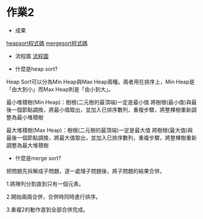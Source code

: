 # 作業2
 * 成果
 
[heapsort程式碼](https://github.com/pignini/as/blob/master/homework2/heap_sort_06170129.py)
[mergesort程式碼]()

 * 流程圖
[流程圖](https://github.com/pignini/as/blob/master/homework2/流程圖)

 * 什麼是heap sort?
 
  Heap Sort可以分為Min Heap與Max Heap兩種。兩者用在排序上，Min Heap是「由大到小」而Max Heap則是「由小到大」。

  最小堆積樹(Min Heap)：樹根(二元樹的最頂端)一定是最小值
  將樹根(最小值)與最後一個節點調換，將最小值取出，並加入已排序數列，重複步驟，將整棵樹重新調整為最小堆積樹

  最大堆積樹(Max Heap)：樹根(二元樹的最頂端)一定是最大值
  將樹根(最大值)與最後一個節點調換，將最大值取出，並加入已排序數列，重複步驟，將整棵樹重新調整為最大堆積樹


 * 什麼是merge sort?
 
把問題先拆解成子問題，逐一處理子問題後，將子問題的結果合併。

1.將陣列分割直到只有一個元素。

2.開始兩兩合併，合併時同時進行排序。

3.重複2的動作直到全部合併完成。
